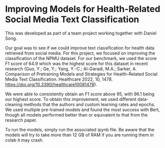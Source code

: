 # Improving Models for Health-Related Social Media Text Classification

This was developed as part of a team project working together with Daniel Song.

Our goal was to see if we could improve text classification for health data retrieved from social media. For this project, we focused on improving the classification of the NPMU dataset. For our benchmark, we used the score F1 score of 64.9 which was the highest score for this dataset in recent research (Guo, Y.; Ge, Y.; Yang, Y.-C.; Al-Garadi, M.A.; Sarker, A. Comparison of Pretraining Models and Strategies for Health-Related Social Media Text Classification. Healthcare 2022, 10, 1478. https://doi.org/10.3390/healthcare10081478). 

We were able to consistently obtain an F1 score above 95, with 96.1 being our highest score. To obtain this improvement, we used different data-cleaning methods that the authors and custom learning rates and epochs. We used multiple pre-trained models and found the most success with Bert, though all models performed better than or equivalent to that from the research paper.

To run the models, simply run the associated ipynb file. Be aware that the models will try to take more than 12 GB of RAM if you are running them in colab it may crash.
